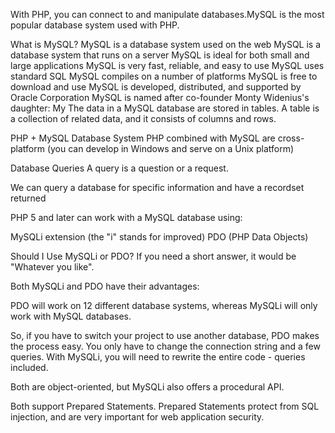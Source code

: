 With PHP, you can connect to and manipulate databases.MySQL is the most popular database system used with PHP.


What is MySQL?
MySQL is a database system used on the web
MySQL is a database system that runs on a server
MySQL is ideal for both small and large applications
MySQL is very fast, reliable, and easy to use
MySQL uses standard SQL
MySQL compiles on a number of platforms
MySQL is free to download and use
MySQL is developed, distributed, and supported by Oracle Corporation
MySQL is named after co-founder Monty Widenius's daughter: My
The data in a MySQL database are stored in tables. A table is a collection of related data, and it consists of columns and rows.


PHP + MySQL Database System
PHP combined with MySQL are cross-platform (you can develop in Windows and serve on a Unix platform)


Database Queries
A query is a question or a request.

We can query a database for specific information and have a recordset returned


PHP 5 and later can work with a MySQL database using:

MySQLi extension (the "i" stands for improved)
PDO (PHP Data Objects)



Should I Use MySQLi or PDO?
If you need a short answer, it would be "Whatever you like".

Both MySQLi and PDO have their advantages:

PDO will work on 12 different database systems, whereas MySQLi will only work with MySQL databases.

So, if you have to switch your project to use another database, PDO makes the process easy. You only have to change the connection string and a few queries. With MySQLi, you will need to rewrite the entire code - queries included.

Both are object-oriented, but MySQLi also offers a procedural API.

Both support Prepared Statements. Prepared Statements protect from SQL injection, and are very important for web application security.